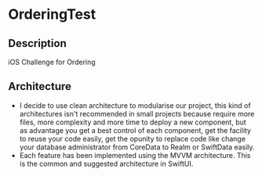 # OrderingTest

## Description 
iOS Challenge for Ordering 


## Architecture
- I decide to use clean architecture to modularise our project, this kind of architectures isn't recommended in small projects because require more files, more complexity and more time to deploy a new component, but as advantage you get a best control of each component, get the facility to reuse your code easily, get the opunity to replace code like change your database administrator from CoreData to Realm or SwiftData easily.
- Each feature has been implemented using the MVVM architecture. This is the common and suggested architecture in SwiftUI.

